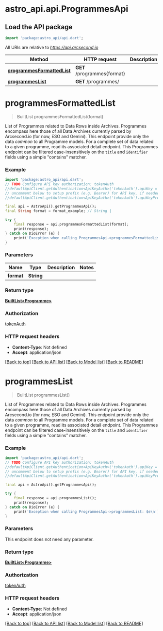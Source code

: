 # astro_api.api.ProgrammesApi

## Load the API package
```dart
import 'package:astro_api/api.dart';
```

All URIs are relative to *https://api.arcsecond.io*

Method | HTTP request | Description
------------- | ------------- | -------------
[**programmesFormattedList**](ProgrammesApi.md#programmesformattedlist) | **GET** /programmes{format} | 
[**programmesList**](ProgrammesApi.md#programmeslist) | **GET** /programmes/ | 


# **programmesFormattedList**
> BuiltList<Programme> programmesFormattedList(format)



List of Programmes related to Data Rows inside Archives.  Programmes encompass here those of all Data Archives currently parsed by Arcsecond.io (for now, ESO and Gemini).  This endpoint provide only the data *common* to all Programme models. For a complete set of data related to a given programme, read its associated detail endpoint.  This Programmes endpoint can be filtered case-insensitively on the `title` and `identifier` fields using a simple \"contains\" matcher.

### Example
```dart
import 'package:astro_api/api.dart';
// TODO Configure API key authorization: tokenAuth
//defaultApiClient.getAuthentication<ApiKeyAuth>('tokenAuth').apiKey = 'YOUR_API_KEY';
// uncomment below to setup prefix (e.g. Bearer) for API key, if needed
//defaultApiClient.getAuthentication<ApiKeyAuth>('tokenAuth').apiKeyPrefix = 'Bearer';

final api = AstroApi().getProgrammesApi();
final String format = format_example; // String | 

try {
    final response = api.programmesFormattedList(format);
    print(response);
} catch on DioError (e) {
    print('Exception when calling ProgrammesApi->programmesFormattedList: $e\n');
}
```

### Parameters

Name | Type | Description  | Notes
------------- | ------------- | ------------- | -------------
 **format** | **String**|  | 

### Return type

[**BuiltList&lt;Programme&gt;**](Programme.md)

### Authorization

[tokenAuth](../README.md#tokenAuth)

### HTTP request headers

 - **Content-Type**: Not defined
 - **Accept**: application/json

[[Back to top]](#) [[Back to API list]](../README.md#documentation-for-api-endpoints) [[Back to Model list]](../README.md#documentation-for-models) [[Back to README]](../README.md)

# **programmesList**
> BuiltList<Programme> programmesList()



List of Programmes related to Data Rows inside Archives.  Programmes encompass here those of all Data Archives currently parsed by Arcsecond.io (for now, ESO and Gemini).  This endpoint provide only the data *common* to all Programme models. For a complete set of data related to a given programme, read its associated detail endpoint.  This Programmes endpoint can be filtered case-insensitively on the `title` and `identifier` fields using a simple \"contains\" matcher.

### Example
```dart
import 'package:astro_api/api.dart';
// TODO Configure API key authorization: tokenAuth
//defaultApiClient.getAuthentication<ApiKeyAuth>('tokenAuth').apiKey = 'YOUR_API_KEY';
// uncomment below to setup prefix (e.g. Bearer) for API key, if needed
//defaultApiClient.getAuthentication<ApiKeyAuth>('tokenAuth').apiKeyPrefix = 'Bearer';

final api = AstroApi().getProgrammesApi();

try {
    final response = api.programmesList();
    print(response);
} catch on DioError (e) {
    print('Exception when calling ProgrammesApi->programmesList: $e\n');
}
```

### Parameters
This endpoint does not need any parameter.

### Return type

[**BuiltList&lt;Programme&gt;**](Programme.md)

### Authorization

[tokenAuth](../README.md#tokenAuth)

### HTTP request headers

 - **Content-Type**: Not defined
 - **Accept**: application/json

[[Back to top]](#) [[Back to API list]](../README.md#documentation-for-api-endpoints) [[Back to Model list]](../README.md#documentation-for-models) [[Back to README]](../README.md)

